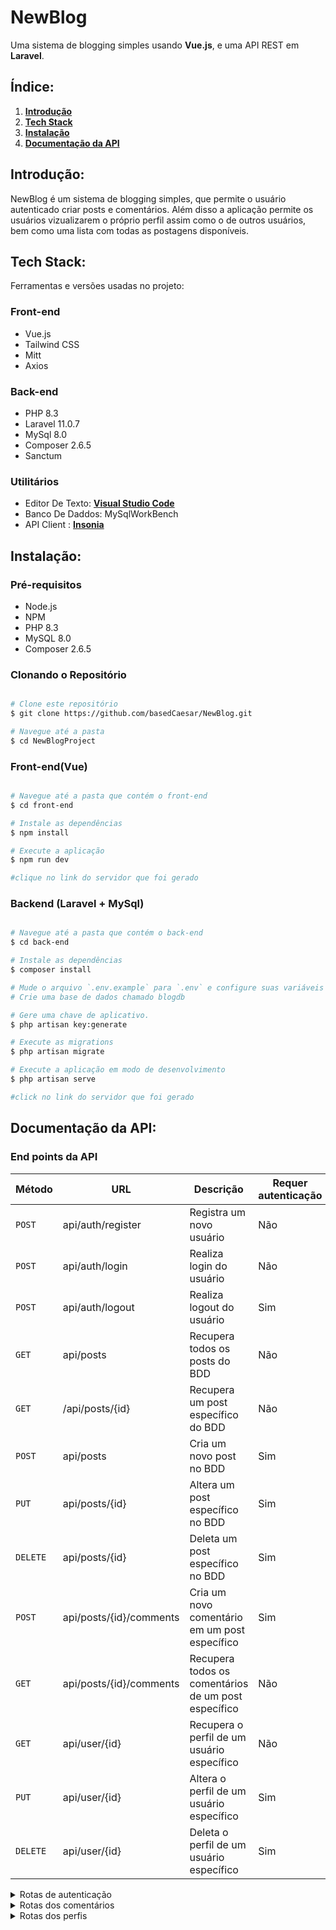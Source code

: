 # NewBlog

Uma sistema de blogging simples usando **Vue.js**, e uma API REST em **Laravel**. 

## Índice:

1. **[Introdução](#introdução)**
2. **[Tech Stack](#Tech-Stack)**
3. **[Instalação](#instalação)**
4. **[Documentação da API](#documentação-da-api)**

## Introdução:

NewBlog é um sistema de blogging simples, que permite o usuário autenticado criar posts e comentários.
Além disso a aplicação permite os usuários vizualizarem o próprio perfil assim como o de outros usuários,
bem como uma lista com todas as postagens disponíveis.

## Tech Stack:
Ferramentas e versões usadas no projeto:

### Front-end

- Vue.js
- Tailwind CSS
- Mitt
- Axios
### Back-end

- PHP 8.3
- Laravel 11.0.7
- MySql 8.0
- Composer 2.6.5
- Sanctum

### Utilitários

- Editor De Texto:  **[Visual Studio Code](https://code.visualstudio.com/)**
- Banco De Daddos: MySqlWorkBench
- API Client : **[Insonia](https://insomnia.rest/)**
  
## Instalação:

### Pré-requisitos

- Node.js
- NPM
- PHP 8.3
- MySQL 8.0
- Composer 2.6.5

### Clonando o Repositório

```bash

# Clone este repositório
$ git clone https://github.com/basedCaesar/NewBlog.git

# Navegue até a pasta 
$ cd NewBlogProject
```
### Front-end(Vue)

```bash

# Navegue até a pasta que contém o front-end
$ cd front-end

# Instale as dependências
$ npm install

# Execute a aplicação
$ npm run dev

#clique no link do servidor que foi gerado

```

### Backend (Laravel + MySql)
```bash

# Navegue até a pasta que contém o back-end
$ cd back-end

# Instale as dependências
$ composer install

# Mude o arquivo `.env.example` para `.env` e configure suas variáveis de ambiente.
# Crie uma base de dados chamado blogdb

# Gere uma chave de aplicativo.
$ php artisan key:generate

# Execute as migrations
$ php artisan migrate

# Execute a aplicação em modo de desenvolvimento
$ php artisan serve

#click no link do servidor que foi gerado
```

## Documentação da API:

### End points da API

| Método    | URL                 | Descrição                  | Requer autenticação                  |
| ---------- | ------------------- | ---------------------------- |-------------------------|
| `POST`    | api/auth/register          | Registra um novo usuário   |Não|
| `POST`   | api/auth/login              | Realiza login do usuário    |Não|
| `POST`    | api/auth/logout    | Realiza logout do usuário |Sim|
| `GET`    | api/posts | Recupera todos os posts do BDD |Não|
| `GET` | /api/posts/{id}       | Recupera um post específico do BDD |Não|
| `POST`    | api/posts    | Cria um novo post no BDD |Sim|
| `PUT`    | api/posts/{id}    | Altera um post específico no BDD |Sim|
| `DELETE`    | api/posts/{id}    | Deleta um post específico no BDD |Sim|
| `POST`    | api/posts/{id}/comments    | Cria um novo comentário em um post específico |Sim|
| `GET`    | api/posts/{id}/comments | Recupera todos os comentários de um post específico|Não|
| `GET`    | api/user/{id} | Recupera o perfil de um usuário específico|Não|
| `PUT`    | api/user/{id} | Altera o perfil de um usuário específico|Sim|
| `DELETE`    | api/user/{id} |Deleta o perfil de um usuário específico|Sim|

<details>
<summary>Rotas de autenticação</summary>



### POST "Registra um novo usuário"

- **URL:** `api/auth/register`
- **Método:** POST
- **Descrição:** Registra um novo usuário no BDD.
- **Parâmetros:**
  - `name`: Nome do usuário. 
  - `email`: Email do usuário.
  - `password`: Senha do usuário.
- **Headers:**

- **Resposta:**
  ```json
  {
	"token": <"Token gerado na criação do usuário">,
	"user": {
		"name": <"Nome do usuário">,
		"email": <"Email do usuário">,
		"updated_at": <"Data/hora da alteração">,
		"created_at": <"Data/hora da criação">,
		"id": <id>
	    }
  }
  ```

  ### POST "Realiza logout do usuário"

- **URL:** `api/auth/logout`
- **Método:** POST
- **Descrição:** Realiza login do usuário.
- **Parâmetros:**
- **Headers:**
 - `Authorization`: Bearer <Token>.
- **Resposta:**
  ```json
  {
	"message": "Logout realizado com sucesso"
  }
  ```
  
  ### POST "Realiza login do usuário"

- **URL:** `api/auth/login`
- **Método:** POST
- **Descrição:** Realiza login do usuário.
- **Parâmetros:**
  - `email`: Email do usuário.
  - `password`: Senha do usuário.
- **Resposta:**
  ```json
  {
	"token": <"Token gerado no login do usuário">,
	"user": {
		"name": <"Nome do usuário">,
		"email": <"Email do usuário">,
		"updated_at": <"Data/hora da alteração">,
		"created_at": <"Data/hora da criação">,
		"id": <id>
	}
}
  ```


</details>



<details>

<summary>Rotas dos posts</summary>
    

   ### PUT "Altera um post específico no BDD"

- **URL:** `api/v1/tarefas/{id}`
- **Método:** PUT
- **Descrição:** Altera um post específico no BDD.
- **Parâmetros:**
  - `title`: Título do post. 
  - `content`: Conteúdo do post.
- **Headers:**
   - `Authorization`: Bearer <Token>.
- **Resposta:**
  ```json
  {
        "id": <Id do post>
		"title": <"Título atualizado do post">,
		"content": <"Conteúdo atualizado do post">,
		"user_id": <Id do usuário>,
		"created_at": <"Data/hora da criação">,
		"updated_at": <"Data/hora da alteração">
  }
  ```

 

 ### DELETE "Deleta um post específico no BDD"

- **URL:** `api/posts/{id}`
- **Método:** DELETE
- **Descrição:** Deleta um post específico no BDD.
- **Parâmetros:**
- **Headers:**
   - `Authorization`: Bearer <Token>.
- **Resposta:**
  ```json
  {
  }
  ```

</details>


<details>
<summary>Rotas dos comentários</summary>
    
### POST "Cria um novo comentário em um post específico"

- **URL:** `api/posts/{id}/comments`
- **Método:** POST
- **Descrição:**  Deleta um post específico no BDD.
- **Parâmetros:**
  - `content`: Conteúdo do comentário.
- **Headers:**
   - `Authorization`: Bearer <Token>.
- **Resposta:**
  ```json
  {
			
		
		"content": <"Conteúdo do comentário">,
		"user_id": <Id do usuário>, 
		"blog_post_id": <Id do post>, 
		"created_at": <"Data/hora da criação">,
		"updated_at": <"Data/hora da alteração">
        "id": <Id do comentário>

  }
  ```

  
### GET "Recupera todos os comentários de um post específico"

- **URL:** `api/posts/{id}/comments`
- **Método:** GET
- **Descrição:** Recupera todos os comentários de um post específico.
- **Parâmetros:**
- **Headers:**
- **Resposta:**
  ```json
  {
	[
	{
			
		
        "id": <Id do comentário>
		"content": <"Conteúdo do comentário">,
		"user_id": <Id do usuário>, 
		"blog_post_id": <Id do post>, 
		"created_at": <"Data/hora da criação">,
		"updated_at": <"Data/hora da alteração">
    }
]
}
```
### GET "Recupera todos os posts do BDD"

- **URL:** `api/posts`
- **Método:** GET
- **Descrição:** Recupera todos os posts do BDD.
- **Parâmetros:**
- **Headers:**
- **Resposta:**
  ```json
  {
	[
	{
		"id": <Id do post>,
		"title": <"Título do post">,
		"content": <"Conteúdo do post">,
		"user_id": <Id do usuário>,
		"created_at": <"Data/hora da criação">,
		"updated_at": <"Data/hora da alteração">
	},
	{
		"id": <Id do post>,
		"title": <"Título do post">,
		"content": <"Conteúdo do post">,
		"user_id": <Id do usuário>,
		"created_at": <"Data/hora da criação">,
		"updated_at": <"Data/hora da alteração">
	},
  {
		"id": <Id do post>,
		"title": <"Título do post">,
		"content": <"Conteúdo do post">,
		"user_id": <Id do usuário>,
		"created_at": <"Data/hora da criação">,
		"updated_at": <"Data/hora da alteração">
	}
]
}
```

    
### GET "Recupera um post específico do BDD"

- **URL:** `api/posts/{id}`
- **Método:** GET
- **Descrição:** Recupera um post específico do BDD.
- **Parâmetros:**
- **Headers:**
- **Resposta:**
  ```json
  {

	{
		"id": <Id do post>,
		"title": <"Título do post">,
		"content": <"Conteúdo do post">,
		"user_id": <Id do usuário>,
		"created_at": <"Data/hora da criação">,
		"updated_at": <"Data/hora da alteração">
	}

}
```

### POST "Cria um novo post no BDD"

- **URL:** `api/posts`
- **Método:** POST
- **Descrição:** Cria um novo post no BDD.
- **Parâmetros:**
  - `title`: Título do post. 
  - `content`: Conteúdo do post.
- **Headers:**
   - `Authorization`: Bearer <Token>.
- **Resposta:**
  ```json
  {
			
		
		"title": <"Título do post">,
		"content": <"Conteúdo do post">,
		"user_id": <Id do usuário>,
		"created_at": <"Data/hora da criação">,
		"updated_at": <"Data/hora da alteração">
        "id": <Id do post>

  }
  ```

</details>

<details>
<summary>Rotas dos perfis</summary>
    
### GET "Recupera o perfil de um usuário específico"

- **URL:** `api/user/{id}`
- **Método:** GET
- **Descrição:** Recupera o perfil de um usuário específico.
- **Parâmetros:**
- **Headers:**
- **Resposta:**
  ```json
  {
	"id": <Id do usuário>,
	"name": <"Nome do usuário">,
	"email": <"Email do usuário">,
	"email_verified_at": null,
	"created_at": <"Data/hora de criação do usuário">,
	"updated_at": <"Data/hora de alteração do usuário">,
	"posts": [
		{
			"id": <Id do comentário>,
            "title": <"Título do post">,
            "content": <"Conteúdo do comentário">,
    		"user_id": <Id do usuário>, 
    		"created_at": <"Data/hora da criação">,
    		"updated_at": <"Data/hora da alteração">
        },
      {
			"id": <Id do comentário>,
            "title": <"Título do post">,
            "content": <"Conteúdo do comentário">,
    		"user_id": <Id do usuário>, 
    		"created_at": <"Data/hora da criação">,
    		"updated_at": <"Data/hora da alteração">
        }
		
	]
}

```

### PUT "Altera o perfil de um usuário específico"

- **URL:** `api/user/{id}`
- **Método:** PUT
- **Descrição:** Altera o perfil de um usuário específico.
- **Parâmetros:**
  - `name`: Novo nome do usuário. 
  - `email`: Novo email do usuário.
- **Resposta:**
  ```json
  
       {
	"message": "Perfil atualizado com sucesso"
}
  
  ```

### DELETE "Deleta o perfil de um usuário específico"

- **URL:** `api/posts/{id}`
- **Método:** DELETE
- **Descrição:** Deleta o perfil de um usuário específico.
- **Parâmetros:**
- **Headers:**
   - `Authorization`: Bearer <Token>.
- **Resposta:**
  ```json
  {
  "message": "Conta excluída com sucesso"
  }
  ```

</details>
